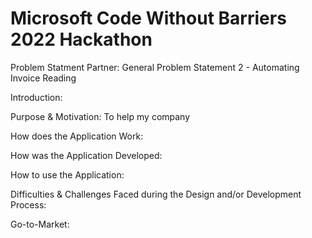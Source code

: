 # Microsoft Code Without Barriers 2022 Hackathon

Problem Statment Partner: General Problem Statement 2 - Automating Invoice Reading

Introduction:

Purpose & Motivation: To help my company

How does the Application Work:

How was the Application Developed:

How to use the Application:

Difficulties & Challenges Faced during the Design and/or Development Process:

Go-to-Market:
